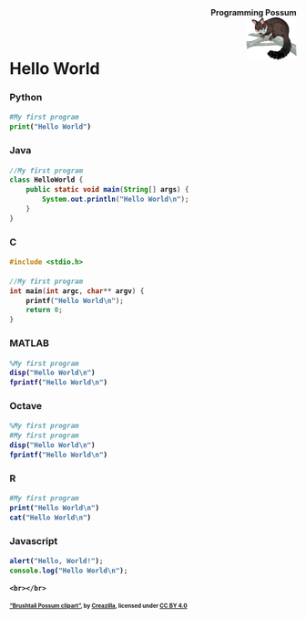 <div align="right"><b>Programming Possum<b></div>
<div align="right"><img align="right" src="brushtail-possum-clipart-md.png" height="75"></img></div>
<br/><br/>
    
# Hello World

### Python
```python
#My first program
print("Hello World")
```

### Java
```java
//My first program
class HelloWorld {
    public static void main(String[] args) {
        System.out.println("Hello World\n"); 
    }
}
```

### C
```c
#include <stdio.h>

//My first program
int main(int argc, char** argv) {
    printf("Hello World\n");
    return 0;
}
```

### MATLAB
```matlab
%My first program
disp("Hello World\n")
fprintf("Hello World\n")
```

### Octave
```octave
%My first program
#My first program
disp("Hello World\n")
fprintf("Hello World\n")
```

### R
```r
#My first program
print("Hello World\n")
cat("Hello World\n")
```

### Javascript
```javascript
alert("Hello, World!");
console.log("Hello World\n");
```

    <br></br>
<sub><sup><a href="https://creazilla.com/nodes/64027-brushtail-possum-clipart">“Brushtail Possum clipart”</a>, by <a href="https://creazilla.com/">Creazilla</a>, licensed under <a href="https://creativecommons.org/licenses/by/4.0/">CC BY 4.0</a></sup></sub>
